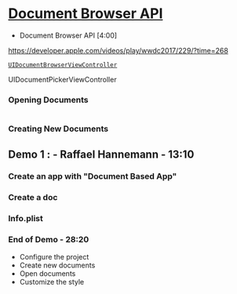 
# [Document Browser API](229-1-document-browser-api.md)


* Document Browser API [4:00]

https://developer.apple.com/videos/play/wwdc2017/229/?time=268

[`UIDocumentBrowserViewController`](https://developer.apple.com/documentation/uikit/uidocumentbrowserviewcontroller)

UIDocumentPickerViewController

### Opening Documents

```swift

```

### Creating New Documents


## Demo 1 :  - Raffael Hannemann - 13:10


### Create an app with "Document Based App"


### Create a doc

### Info.plist


### End of Demo - 28:20

* Configure the project
* Create new documents
* Open documents
* Customize the style
